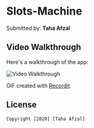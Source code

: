 # Slots-Machine

Submitted by: **Taha Afzal**

## Video Walkthrough 

Here's a walkthrough of the app:

<img src='https://recordit.co/qozlnABkRw.gif' title='Video Walkthrough' width='' alt='Video Walkthrough' />

GIF created with [Recordit](https://recordit.co).

## License

    Copyright [2020] [Taha Afzal]
